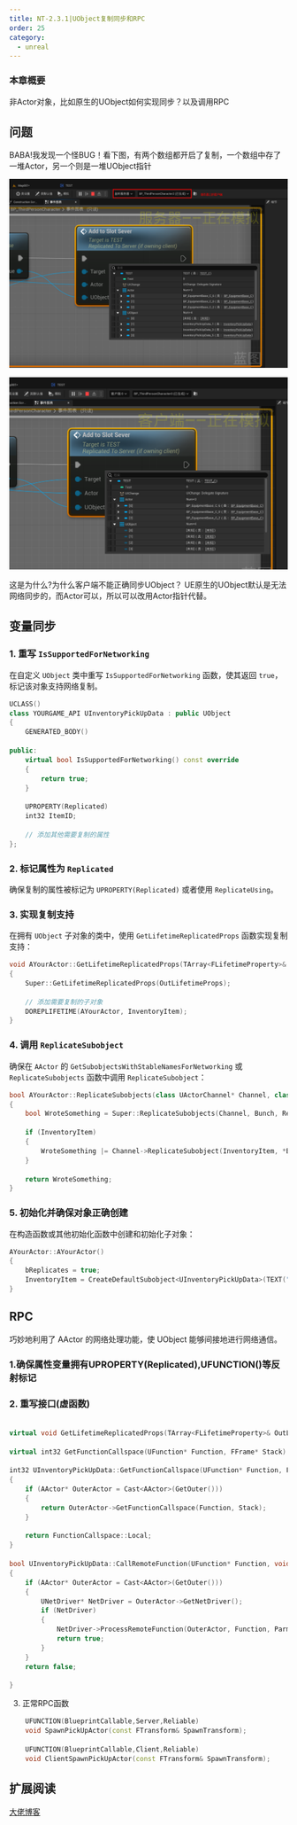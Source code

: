 ```yaml
---
title: NT-2.3.1|UObject复制同步和RPC
order: 25
category:
  - unreal
---
```

###  本章概要

非Actor对象，比如原生的UObject如何实现同步？以及调用RPC

##  问题

<chatmessage avatar="../../assets/emoji/hx.png" :avatarWidth="40" >
BABA!我发现一个怪BUG！看下图，有两个数组都开启了复制，一个数组中存了一堆Actor，另一个则是一堆UObject指针
</chatmessage>

![服务端上查看客户端显示正常](..%2Fassets%2Fus001.png)

![客户端上可以看到UObject为未知](..%2Fassets%2Fus.png)

<chatmessage avatar="../../assets/emoji/hx.png" :avatarWidth="40" >
这是为什么?为什么客户端不能正确同步UObject？
</chatmessage>

<chatmessage avatar="../../assets/emoji/bqb (2).png" :avatarWidth="40" alignLeft>
UE原生的UObject默认是无法网络同步的，而Actor可以，所以可以改用Actor指针代替。
</chatmessage>

##  变量同步

### 1. 重写 `IsSupportedForNetworking`

在自定义 `UObject` 类中重写 `IsSupportedForNetworking` 函数，使其返回 `true`，标记该对象支持网络复制。

```cpp
UCLASS()
class YOURGAME_API UInventoryPickUpData : public UObject
{
    GENERATED_BODY()

public:
    virtual bool IsSupportedForNetworking() const override
    {
        return true;
    }

    UPROPERTY(Replicated)
    int32 ItemID;

    // 添加其他需要复制的属性
};
```

### 2. 标记属性为 `Replicated`

确保复制的属性被标记为 `UPROPERTY(Replicated)` 或者使用 `ReplicateUsing`。

### 3. 实现复制支持

在拥有 `UObject` 子对象的类中，使用 `GetLifetimeReplicatedProps` 函数实现复制支持：

```cpp
void AYourActor::GetLifetimeReplicatedProps(TArray<FLifetimeProperty>& OutLifetimeProps) const
{
    Super::GetLifetimeReplicatedProps(OutLifetimeProps);

    // 添加需要复制的子对象
    DOREPLIFETIME(AYourActor, InventoryItem);
}
```

### 4. 调用 `ReplicateSubobject`

确保在 `AActor` 的 `GetSubobjectsWithStableNamesForNetworking` 或 `ReplicateSubobjects` 函数中调用 `ReplicateSubobject`：

```cpp
bool AYourActor::ReplicateSubobjects(class UActorChannel* Channel, class FOutBunch* Bunch, FReplicationFlags* RepFlags)
{
    bool WroteSomething = Super::ReplicateSubobjects(Channel, Bunch, RepFlags);

    if (InventoryItem)
    {
        WroteSomething |= Channel->ReplicateSubobject(InventoryItem, *Bunch, *RepFlags);
    }

    return WroteSomething;
}
```

### 5. 初始化并确保对象正确创建

在构造函数或其他初始化函数中创建和初始化子对象：

```cpp
AYourActor::AYourActor()
{
    bReplicates = true;
    InventoryItem = CreateDefaultSubobject<UInventoryPickUpData>(TEXT("InventoryItem"));
}
```
##  RPC
<chatmessage avatar="../../assets/emoji/bqb (2).png" :avatarWidth="40" alignLeft>
巧妙地利用了 AActor 的网络处理功能，使 UObject 能够间接地进行网络通信。
</chatmessage>

### 1.确保属性变量拥有UPROPERTY(Replicated),UFUNCTION()等反射标记

### 2. 重写接口(虚函数)

```cpp

virtual void GetLifetimeReplicatedProps(TArray<FLifetimeProperty>& OutLifetimeProps) const override;
	
virtual int32 GetFunctionCallspace(UFunction* Function, FFrame* Stack) override;

int32 UInventoryPickUpData::GetFunctionCallspace(UFunction* Function, FFrame* Stack)
{
	if (AActor* OuterActor = Cast<AActor>(GetOuter()))
	{
		return OuterActor->GetFunctionCallspace(Function, Stack);
	}

	return FunctionCallspace::Local;
}

bool UInventoryPickUpData::CallRemoteFunction(UFunction* Function, void* Parms, FOutParmRec* OutParms, FFrame* Stack)
{
	if (AActor* OuterActor = Cast<AActor>(GetOuter()))
	{
		UNetDriver* NetDriver = OuterActor->GetNetDriver();
		if (NetDriver)
		{
			NetDriver->ProcessRemoteFunction(OuterActor, Function, Parms, OutParms, Stack, this);
			return true;
		}
	}
	return false;
	
}

```
3. 正常RPC函数

```cpp
	UFUNCTION(BlueprintCallable,Server,Reliable)
	void SpawnPickUpActor(const FTransform& SpawnTransform);

	UFUNCTION(BlueprintCallable,Client,Reliable)
	void ClientSpawnPickUpActor(const FTransform& SpawnTransform);
```



## 扩展阅读

[大佬博客](https://www.thegames.dev/?p=45)